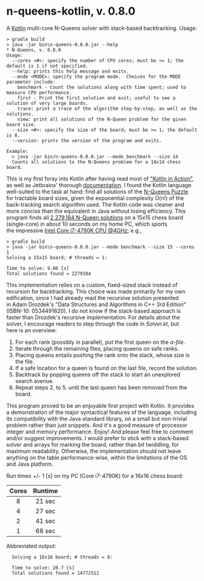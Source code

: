 # n-queens-kotlin, v. 0.8.0
A [Kotlin](https://kotlinlang.org/)
multi-core N-Queens solver with stack-based backtracking.  Usage:

```
> gradle build
> java -jar bin\n-queens-0.8.0.jar --help
* N-Queens, v. 0.8.0
Usage:
  --cores <#>: specify the number of CPU cores; must be >= 1; the default is 1 if not specified.
  --help: prints this help message and exits.
  --mode <MODE>: specify the program mode.  Choices for the MODE parameter include:
    benchmark - Count the solutions along with time spent; used to measure CPU performance.
    first - Print the first solution and exit; useful to see a solution of very large boards.
    trace: print a trace of the algorithm step-by-step, as well as the solutions.
    view: print all solutions of the N-Queen problem for the given board size.
  --size <#>: specify the size of the board; must be >= 1; the default is 8.
  --version: prints the version of the program and exits.

Example:
  > java -jar bin/n-queens-0.8.0.jar --mode benchmark --size 14
  Counts all solutions to the N-Queens problem for a 14x14 chess board.

```

This is my first foray into Kotlin after having read most of ["Kotlin in Action"](https://www.amazon.com/Kotlin-Action-Dmitry-Jemerov/dp/1617293296),  
as well as Jetbrains' thorough [documentation](https://kotlinlang.org/docs/reference/).  I found the Kotlin language  
well-suited to the task at hand: find all solutions of the [N-Queens Puzzle](https://en.wikipedia.org/wiki/Eight_queens_puzzle)  
for tractable board sizes, given the exponential complexity O(n!) of the  
back-tracking search algorithm used.  The Kotlin code was cleaner and  
more concise than the equivalent in Java without losing efficiency.  This  
program finds all [2,279,184 N-Queen solutions](https://oeis.org/A000170/list)
on a 15x15 chess board  
(single-core) in about 10 seconds on my home PC, which sports  
the impressive [Intel Core i7-4790K CPU @4GHz](https://ark.intel.com/products/80807/Intel-Core-i7-4790K-Processor-8M-Cache-up-to-4_40-GHz);
e.g.,

```
> gradle build
> java -jar bin\n-queens-0.8.0.jar --mode benchmark --size 15 --cores 1
Solving a 15x15 board; # threads = 1:

Time to solve: 9.86 [s]
Total solutions found = 2279184
```

This implementation relies on a custom, fixed-sized stack instead of  
recursion for backtracking.  This choice was made primarily for my own  
edification, since I had already read the recursive solution presented  
in Adam Drozdek's "Data Structures and Algorithms in C++ 3rd Edition"  
(ISBN-10: 0534491820).  I do not know if the stack-based approach is  
faster than Drozdek's recursive implementation.  For details about the  
solver, I encourage readers to step through the code in *Solver.kt*, but  
here is an overview:

1. For each rank (possibly in parallel), put the first queen on the *a-file*.  
2. Iterate through the remaining files, placing queens on safe ranks.  
3. Placing queens entails pushing the rank onto the stack, whose size is the file.  
4. If a safe location for a queen is found on the last file, record the solution.  
5. Backtrack by popping queens off the stack to start an unexplored search avenue.
6. Repeat steps 2. to 5. until the last queen has been removed from the board.

This program proved to be an enjoyable first project with Kotlin.  It provides  
a demonstration of the major syntactical features of the language, including  
its compatibility with the Java standard library, on a small but non-trivial  
problem rather than just snippets.  And it's a good measure of processor  
integer and memory performance.  Enjoy!  And please feel free to comment  
and/or suggest improvements.  I would prefer to stick with a stack-based  
solver and arrays for marking the board, rather than bit twiddling, for  
maximum readability.  Otherwise, the implementation should not leave  
anything on the table performance-wise, within the limitations of the OS  
and Java platform.

Run times +/- 1 [s] on my PC (Core i7-4790K) for a 16x16 chess board:

|Cores | Runtime |
|:----:|:-------:|
|  8   | 21 sec |
|  4   | 27 sec |
|  2   | 41 sec |
|  1   | 68 sec |

Abbreviated output:
```
  Solving a 16x16 board; # threads = 8:
  
  Time to solve: 20.7 [s]
  Total solutions found = 14772512
```


